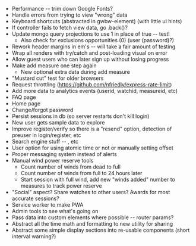 - Performance -- trim down Google Fonts?
- Handle errors from trying to view "wrong" data
- Keyboard shortcuts (abstracted in gwbw-element) (with little ui hints)
- If controller fails to fetch view data, go .back()?
- Update mongo query projections to use 1 in place of true -- test!
	- Also check for exclusions opportunities (0) (user (password)?)
- Rework header margins in em's -- will take a fair amount of testing
- Wrap all renders with try/catch and post-loading visual on error
- Allow guest users who can later sign up without losing progress
- Make add measure one step again
	- New optional extra data during add measure
- "Mustard cut" test for older browsers
- Request throttling (https://github.com/nfriedly/express-rate-limit)
- Add more data to analytics events (userid, watchid, measureid, etc)
- FAQ page
- Home page
- Change/forgot password
- Persist sessions in db (so server restarts don't kill login)
- New user gets sample data to explore
- Improve register/verify so there is a "resend" option, detection of preuser in login/register, etc
- Search engine stuff -- <meta>, etc
- User option for using atomic time or not or manually setting offset
- Proper messaging system instead of alerts
- Manual wind power reserve tools
	- Count number of winds from dead to full
	- Count number of winds from full to 24 hours later
	- Start session with full wind, add new "winds added" number to measures to track power reserve
- "Social" aspect? Share watches to other users? Awards for most accurate sessions?
- Service worker to make PWA
- Admin tools to see what's going on
- Pass data into custom elements where possible -- router params?
- Abstract all the time math and formatting to new utility for sharing
- Abstract some simple display sections into re-usable components (short interval warning?)
